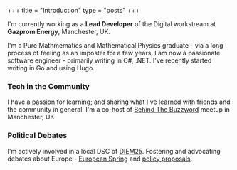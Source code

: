+++
title =  "Introduction"
type = "posts"
+++

I'm currently working as a **Lead Developer** of the Digital workstream at **Gazprom Energy**, Manchester, UK.

I'm a Pure Mathmematics and Mathematical Physics graduate - via a long process of feeling as an imposter for a few years, I am now a passionate software engineer - primarily writing in C#, .NET. I've recently started writing in Go and using Hugo.

### Tech in the Community

I have a passion for learning; and sharing what I've learned with friends and the community in general. I'm a co-host of [Behind The Buzzword](https://www.meetup.com/en-AU/Behind-The-Buzz-Word/events/261514601/) meetup in Manchester, UK 

### Political Debates

I'm actively involved in a local DSC of [DIEM25](https://diem25.org/). Fostering and advocating debates about Europe -  [European Spring](https://europeanspring.net/) and [policy proposals](https://www.program.europeanspring.net/).

